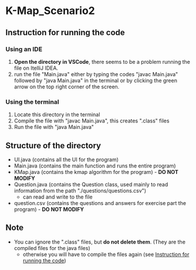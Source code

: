 # K-Map_Scenario2 #

## Instruction for running the code ##
### Using an IDE ###
1. **Open the directory in VSCode**, there seems to be a problem running the file on ItelliJ IDEA.
2. run the file "Main.java" either by typing the codes "javac Main.java" followed by "java Main.java" in the terminal or by clicking the green arrow on the top right corner of the screen.

### Using the terminal ###
1. Locate this directory in the terminal
2. Compile the file with "javac Main.java", this creates ".class" files
3. Run the file with "java Main.java"

## Structure of the directory ##
- UI.java (contains all the UI for the program)
- Main.java (contains the main function and runs the entire program)
- KMap.java (contains the kmap algorithm for the program) - **DO NOT MODIFY**
- Question.java (contains the Question class, used mainly to read information from the path "./questions/questions.csv")
    - can read and write to the file
- question.csv (contains the questions and answers for exercise part the program) - **DO NOT MODIFY**

## Note ##
- You can ignore the ".class" files, but **do not delete them**. (They are the compiled files for the java files)
    - otherwise you will have to compile the files again (see [Instruction for running the code](#instruction-for-running-the-code))
